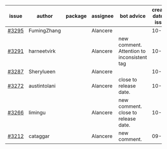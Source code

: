 | issue | author | package | assignee | bot advice | created date of issue | target release date | date from target |
| ------ | ------ | ------ | ------ | ------ | ------ | ------ | :-----: |
| [#3295](https://github.com/Azure/sdk-release-request/issues/3295) | FumingZhang |  | Alancere |  | 10-25 | 11-25 |  |
| [#3291](https://github.com/Azure/sdk-release-request/issues/3291) | harneetvirk |  | Alancere | new comment. Attention to inconsistent tag | 10-25 | 11-25 |  |
| [#3287](https://github.com/Azure/sdk-release-request/issues/3287) | Sherylueen |  | Alancere |  | 10-24 | 11-16 |  |
| [#3272](https://github.com/Azure/sdk-release-request/issues/3272) | austintolani |  | Alancere | close to release date.  | 10-12 | 10-28 | 1 |
| [#3266](https://github.com/Azure/sdk-release-request/issues/3266) | limingu |  | Alancere | new comment. close to release date.  | 10-12 | 10-28 | 1 |
| [#3212](https://github.com/Azure/sdk-release-request/issues/3212) | cataggar |  | Alancere | new comment. | 09-26 | 10-31 |  |
